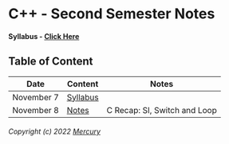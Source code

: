 # C++ - Second Semester Notes

#### Syllabus - [Click Here](/Notes/000-Nov7)

## Table of Content

|Date|Content|Notes|
|---|---|---|
|November 7|[Syllabus](/Notes/001_Nov7/)||
|November 8|[Notes](/Notes/001_Nov8/)|C Recap: SI, Switch and Loop|

###### Copyright (c) 2022 [Mercury](https://nikhilbastola.com.np) 